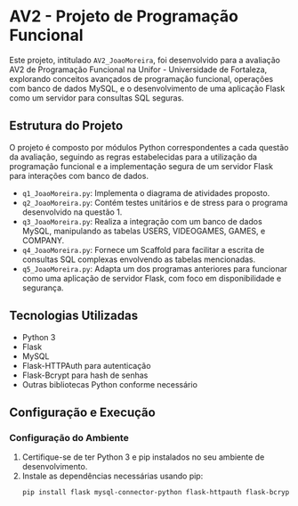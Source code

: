 # AV2 - Projeto de Programação Funcional

Este projeto, intitulado `AV2_JoaoMoreira`, foi desenvolvido para a avaliação AV2 de Programação Funcional na Unifor - Universidade de Fortaleza, explorando conceitos avançados de programação funcional, operações com banco de dados MySQL, e o desenvolvimento de uma aplicação Flask como um servidor para consultas SQL seguras.

## Estrutura do Projeto

O projeto é composto por módulos Python correspondentes a cada questão da avaliação, seguindo as regras estabelecidas para a utilização da programação funcional e a implementação segura de um servidor Flask para interações com banco de dados.

- `q1_JoaoMoreira.py`: Implementa o diagrama de atividades proposto.
- `q2_JoaoMoreira.py`: Contém testes unitários e de stress para o programa desenvolvido na questão 1.
- `q3_JoaoMoreira.py`: Realiza a integração com um banco de dados MySQL, manipulando as tabelas USERS, VIDEOGAMES, GAMES, e COMPANY.
- `q4_JoaoMoreira.py`: Fornece um Scaffold para facilitar a escrita de consultas SQL complexas envolvendo as tabelas mencionadas.
- `q5_JoaoMoreira.py`: Adapta um dos programas anteriores para funcionar como uma aplicação de servidor Flask, com foco em disponibilidade e segurança.

## Tecnologias Utilizadas

- Python 3
- Flask
- MySQL
- Flask-HTTPAuth para autenticação
- Flask-Bcrypt para hash de senhas
- Outras bibliotecas Python conforme necessário

## Configuração e Execução

### Configuração do Ambiente

1. Certifique-se de ter Python 3 e pip instalados no seu ambiente de desenvolvimento.
2. Instale as dependências necessárias usando pip:
   ```bash
   pip install flask mysql-connector-python flask-httpauth flask-bcrypt
